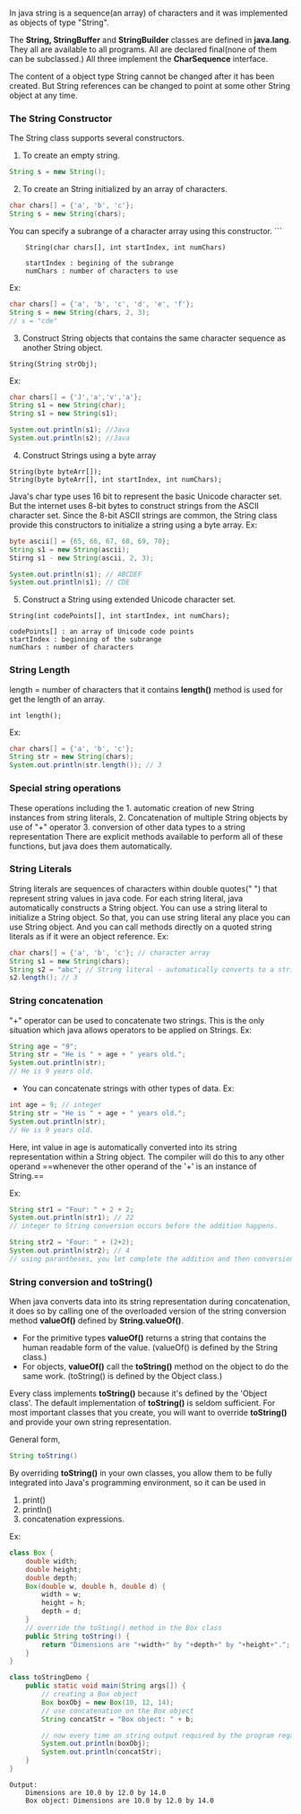 In java string is a sequence(an array) of characters and it was implemented as objects of type "String".

The **String, StringBuffer** and **StringBuilder** classes are defined in **java.lang**. They all are available to all programs. All are declared final(none of them can be subclassed.) All three implement the **CharSequence** interface. 

The content of a object type String cannot be changed after it has been created. But String references can be changed to point at some other String object at any time. 

### The String Constructor
The String class supports several constructors. 
1. To create an empty string.
```java
String s = new String();
```

2. To create an String initialized by an array of characters.
```java
char chars[] = {'a', 'b', 'c'};
String s = new String(chars);
```
You can specify a subrange of a character array using this constructor.
	```
```
	String(char chars[], int startIndex, int numChars)
	
	startIndex : begining of the subrange
	numChars : number of characters to use
```
Ex:
```java
char chars[] = {'a', 'b', 'c', 'd', 'e', 'f'};
String s = new String(chars, 2, 3);
// s = "cde"
```

3. Construct String objects that contains the same character sequence as another String object.
```
String(String strObj);
```

Ex: 
```java
char chars[] = {'J','a','v','a'};
String s1 = new String(char);
String s1 = new String(s1);

System.out.println(s1); //Java
System.out.println(s2); //Java
```

4. Construct Strings using a byte array
```
String(byte byteArr[]);
String(byte byteArr[], int startIndex, int numChars);
```
Java's char type uses 16 bit to represent the basic Unicode character set. But the internet uses 8-bit bytes to construct strings from the ASCII character set. Since the 8-bit ASCII strings are common, the String class provide this constructors to initialize a string using a byte array.
Ex:
```java
byte ascii[] = {65, 66, 67, 68, 69, 70};
String s1 = new String(ascii);
Stirng s1 - new String(ascii, 2, 3);

System.out.println(s1); // ABCDEF
System.out.println(s1); // CDE
```

5. Construct a String using extended Unicode character set. 
```
String(int codePoints[], int startIndex, int numChars);
```
	codePoints[] : an array of Unicode code points
	startIndex : beginning of the subrange
	numChars : number of characters

### String Length
length = number of characters that it contains
**length()** method is used for get the length of an array.
```
int length();
```

Ex:
```java
char chars[] = {'a', 'b', 'c'};
String str = new String(chars);
System.out.println(str.length()); // 3
```

### Special string operations
These operations including the 
	1. automatic creation of new String instances from string literals,
	2. Concatenation of multiple String objects by use of "+" operator
	3. conversion of other data types to a string representation
There are explicit methods available to perform all of these functions, but java does them automatically. 

### String Literals
String literals are sequences of characters within double quotes(" ") that represent string values in java code. 
For each string literal, java automatically constructs a String object. 
You can use a string literal to initialize a String object. 
So that, you can use string literal any place you can use String object. And you can call methods directly on a quoted string literals as if it were an object reference. 
Ex:
```java
char chars[] = {'a', 'b', 'c'}; // character array
String s1 = new String(chars); 
String s2 = "abc"; // String literal - automatically converts to a string object
s2.length(); // 3
```

### String concatenation
"+" operator can be used to concatenate two strings. 
This is the only situation which java allows operators to be applied on Strings. 
Ex:
```java
String age = "9";
String str = "He is " + age + " years old.";
System.out.println(str);
// He is 9 years old.
```

- You can concatenate strings with other types of data. 
Ex:
```java
int age = 9; // integer
String str = "He is " + age + " years old.";
System.out.println(str);
// He is 9 years old.
```
Here, int value in age is automatically converted into its string representation within a String object. The compiler will do this to any other operand ==whenever the other operand of the '+' is an instance of String.== 

Ex:
```java
String str1 = "Four: " + 2 + 2;
System.out.println(str1); // 22
// integer to String conversion occurs before the addition happens.

String str2 = "Four: " + (2+2);
System.out.println(str2); // 4
// using parantheses, you let complete the addition and then conversion happens later. 
```

### String conversion and toString()
When java converts data into its string representation during concatenation, it does so by calling one of the overloaded version of the string conversion method **valueOf()** defined by **String.valueOf()**. 

- For the primitive types **valueOf()** returns a string that contains the human readable form of the value. (valueOf() is defined by the String class.)
- For objects, **valueOf()** call the **toString()** method on the object to do the same work. (toString() is defined by the Object class.)

Every class implements **toString()** because it's defined by the 'Object class'.
The default implementation of **toString()** is seldom sufficient. For most important classes that you create, you will want to override **toString()** and provide your own string representation.

General form,
```java
String toString()
```

By overriding **toString()** in your own classes, you allow them to be fully integrated into Java's programming environment, so it can be used in 
1. print()
2. println()
3. concatenation expressions.

Ex:
```java
class Box {
	double width;
	double height;
	double depth;
	Box(double w, double h, double d) {
		width = w;
		height = h;
		depth = d;
	}
	// override the toSting() method in the Box class
	public String toString() {
		return "Dimensions are "+width+" by "+depth+" by "+height+"."; 
	}
}

class toStringDemo {
	public static void main(String args[]) {
		// creating a Box object
		Box boxObj = new Box(10, 12, 14);
		// use concatenation on the Box object
		String concatStr = "Box object: " + b;

		// now every time an string output required by the program regarding a Box object, overridden toSting() method it getting called, not the regular toString() method defined in the Object class.
		System.out.println(boxObj);
		System.out.println(concatStr);
	}
}
```
```
Output: 
	Dimensions are 10.0 by 12.0 by 14.0
	Box object: Dimensions are 10.0 by 12.0 by 14.0
```

